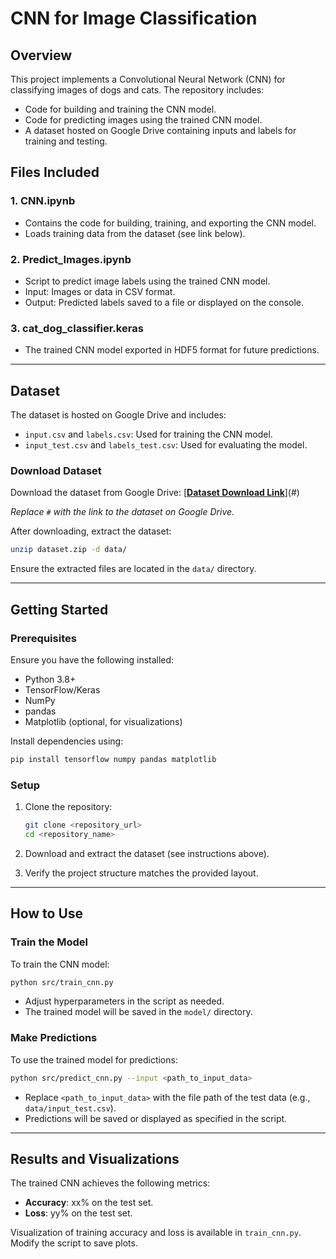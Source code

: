 # CNN for Image Classification

## Overview
This project implements a Convolutional Neural Network (CNN) for classifying images of dogs and cats. The repository includes:
- Code for building and training the CNN model.
- Code for predicting images using the trained CNN model.
- A dataset hosted on Google Drive containing inputs and labels for training and testing.

## Files Included
### 1. **CNN.ipynb**
- Contains the code for building, training, and exporting the CNN model.
- Loads training data from the dataset (see link below).

### 2. **Predict_Images.ipynb**
- Script to predict image labels using the trained CNN model.
- Input: Images or data in CSV format.
- Output: Predicted labels saved to a file or displayed on the console.

### 3. **cat_dog_classifier.keras**
- The trained CNN model exported in HDF5 format for future predictions.

---

## Dataset
The dataset is hosted on Google Drive and includes:
- `input.csv` and `labels.csv`: Used for training the CNN model.
- `input_test.csv` and `labels_test.csv`: Used for evaluating the model.

### Download Dataset
Download the dataset from Google Drive:
[**[Dataset Download Link](https://drive.google.com/file/d/1mkB3Dp6U9BSu8oOrEFP3sRVRoBCs30hm/view?usp=drive_link)**](#)

*Replace `#` with the link to the dataset on Google Drive.*

After downloading, extract the dataset:
```bash
unzip dataset.zip -d data/
```

Ensure the extracted files are located in the `data/` directory.

---

## Getting Started
### Prerequisites
Ensure you have the following installed:
- Python 3.8+
- TensorFlow/Keras
- NumPy
- pandas
- Matplotlib (optional, for visualizations)

Install dependencies using:
```bash
pip install tensorflow numpy pandas matplotlib
```

### Setup
1. Clone the repository:
   ```bash
   git clone <repository_url>
   cd <repository_name>
   ```

2. Download and extract the dataset (see instructions above).

3. Verify the project structure matches the provided layout.

---

## How to Use

### Train the Model
To train the CNN model:
```bash
python src/train_cnn.py
```
- Adjust hyperparameters in the script as needed.
- The trained model will be saved in the `model/` directory.

### Make Predictions
To use the trained model for predictions:
```bash
python src/predict_cnn.py --input <path_to_input_data>
```
- Replace `<path_to_input_data>` with the file path of the test data (e.g., `data/input_test.csv`).
- Predictions will be saved or displayed as specified in the script.

---

## Results and Visualizations
The trained CNN achieves the following metrics:
- **Accuracy**: xx% on the test set.
- **Loss**: yy% on the test set.

Visualization of training accuracy and loss is available in `train_cnn.py`. Modify the script to save plots.
